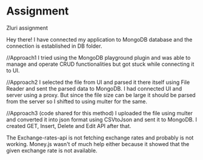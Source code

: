 # Assignment
Zluri assignment

Hey there!
I have connected my application to MongoDB database and the connection is established in DB folder. 

//Approach1
I tried using the MongoDB playground plugin and was able to manage and operate CRUD functionalities but got stuck while connecting it to UI.

//Approach2
I selected the file from UI and parsed it there itself using File Reader and sent the parsed data to MongoDB. I had connected UI and server using a proxy. But since the file size can be large it should be parsed from the server so I shifted to using multer for the same.

//Approach3 (code shared for this method)
I uploaded the file using multer and converted it into json format using CSVtoJson and sent it to MongoDB. I created GET, Insert, Delete and Edit API after that.

The Exchange-rates-api is not fetching exchange rates and probably is not working. Money.js wasn't of much help either because it showed that the given exchange rate is not available. 
